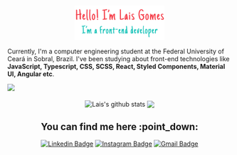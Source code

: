 <p align="center">
  <img width="40%" alt "hello! I'm Lais Gomes. I'm a front-end developer" src="./image/hello-dev.svg" />
</p>

Currently, I'm a computer engineering student at the Federal University of Ceará in Sobral, Brazil. I've been studying about front-end technologies like <b>JavaScript, Typescript, CSS, SCSS, React, Styled Components, Material UI, Angular etc</b>.

<div aligh="center">
  <img src="https://skills.thijs.gg/icons?i=ts,js,react,angular,nextjs,styledcomponents,regex,materialui,git,github,figma,html,css,sass,jquery,bootstrap,linux,mysql,vscode&theme=dark" />
</div>
<br />
<div align="center">
  <img height="180em" align="center" src="https://github-readme-stats.vercel.app/api?username=LaisFSGomes&show_icons=false&include_all_commits=true&theme=transparent&count_private=true" alt="Lais's github stats" />
  <img height="180em" align="center" src="https://github-readme-stats.vercel.app/api/top-langs/?username=LaisFSGomes&layout=compact&theme=transparent&hide=C,HTML,Scilab&langs_count=6&exclude_repo=Classificacao-de-Sentimentos-com-CNN,seguidor_de_linha,AnalizadorLexico,CadPlaneta,AnalisadorLexico,Sistema_de_Locacao_TesteUnitario_01,Dataset_Analysis" />
</div>

<div align="center">
<h2> You can find me here :point_down: </h2>

[![Linkedin Badge](https://img.shields.io/badge/-LinkedIn-blue?style=flat-square&logo=Linkedin&logoColor=white&link=https://www.linkedin.com/in/laisfsgomes/)](https://www.linkedin.com/in/laisfsgomes)
[![Instagram Badge](https://img.shields.io/badge/-Instagram-e4405f?style=flat-square&logo=Instagram&logoColor=white&link=https://www.instagram.com/laisfsg_/)](https://www.instagram.com/laisfsg_/)
[![Gmail Badge](https://img.shields.io/badge/-Gmail-D74E43?style=flat-square&logo=Gmail&logoColor=white&link=mailto:laisfsgomes@gmail.com)](mailto:laisfsgomes@gmail.com)
</div>
